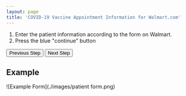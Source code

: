 ```yaml
---
layout: page
title: 'COVID-19 Vaccine Appointment Information for Walmart.com'
---
```


1. Enter the patient information according to the form on Walmart.
2. Press the blue "continue" button

[<button>Previous Step</button>](./timeslot)
[<button>Next Step</button>](./questionnaire)

## Example

![Example Form](./images/patient form.png)
